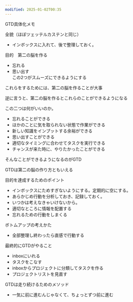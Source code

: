 ```yaml
---
modified: 2025-01-02T00:35
---
```

  

GTD具体化メモ

全貌（ほぼツェッテルカステンと同じ）

- インボックスに入れて、後で整理しておく。

目的　第二の脳を作る

- 忘れる  
- 思い出す  
この2つがスムーズにできるようにする  

これらをするためには、第二の脳を作ることが大事

逆に言うと、第二の脳を作るとこれらのことができるようになる

この二つは何がいいのか。

- 忘れることができる  
- ほかのことに気を取られない状態で作業ができる  
- 新しい知識をインプットする余裕ができる  
- 思い出すことができる  
- 適切なタイミングに合わせてタスクを実行できる  
- チャンスが来た時に、やりたかったことができる  

そんなことができるようになるのがGTD

  

GTDは第二の脳の作り方ともいえる

目的を達成するためのポイント

- インボックスにためすぎないようにする。定期的に空にする。  
- あらかじめ行動を分析しておき、記録しておく。  
- いつかは考えなきゃいけないから。  
- 適切なところに情報を配置する  
- 忘れるための行動をしまくる  

  

ボトムアップの考えかた

- 全部整理し終わったら直感で行動する

最終的にGTDがやること

- inboxにいれる  
- タスクをこなす  
- inboxからプロジェクトに分類してタスクを作る  
- プロジェクトリストを見直す  

  

GTDは走り続けるためのメソッド

- 一気に前に進むんじゃなくて、ちょっとずつ前に進む